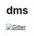 # dms

[![Gitter](https://badges.gitter.im/Join%20Chat.svg)](https://gitter.im/daishihmr/dms?utm_source=badge&utm_medium=badge&utm_campaign=pr-badge&utm_content=badge)